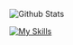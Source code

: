 

![Github Stats](https://github-readme-stats.vercel.app/api?username=xjesusbb&count_private=true&show_icons=true&theme=radical)



[![My Skills](https://skillicons.dev/icons?i=java,html,css,js)](https://skillicons.dev)


